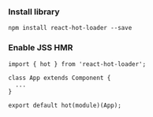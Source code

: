 ### Install library
```
npm install react-hot-loader --save
```

### Enable JSS HMR
```
import { hot } from 'react-hot-loader';

class App extends Component {
  ...
}

export default hot(module)(App);
```
